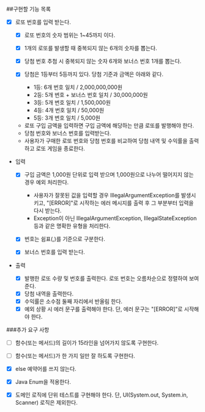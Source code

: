 ##구현할 기능 목록

-[x] 로또 번호를 입력 받는다.
  -[x] 로또 번호의 숫자 범위는 1~45까지 이다.
  -[x] 1개의 로또를 발생할 때 중복되지 않는 6개의 숫자를 뽑는다.
  -[x] 당첨 번호 추첨 시 중복되지 않는 숫자 6개와 보너스 번호 1개를 뽑는다.
  -[x] 당첨은 1등부터 5등까지 있다. 당첨 기준과 금액은 아래와 같다.
  
    - 1등: 6개 번호 일치 / 2,000,000,000원
    - 2등: 5개 번호 + 보너스 번호 일치 / 30,000,000원
    - 3등: 5개 번호 일치 / 1,500,000원
    - 4등: 4개 번호 일치 / 50,000원
    - 5등: 3개 번호 일치 / 5,000원   
  - 로또 구입 금액을 입력하면 구입 금액에 해당하는 만큼 로또를 발행해야 한다.    
  - 당첨 번호와 보너스 번호를 입력받는다.   
  - 사용자가 구매한 로또 번호와 당첨 번호를 비교하여 당첨 내역 및 수익률을 출력하고 로또 게임을 종료한다.   
  
- 입력

    -[x] 구입 금액은 1,000원 단위로 입력 받으며 1,000원으로 나누어 떨어지지 않는 경우 예외 처리한다.

        - 사용자가 잘못된 값을 입력할 경우 IllegalArgumentException를 발생시키고, "[ERROR]"로 시작하는 에러 메시지를 출력 후 그 부분부터 입력을 다시 받는다.
        - Exception이 아닌 IllegalArgumentException, IllegalStateException 등과 같은 명확한 유형을 처리한다.
    -[x] 번호는 쉼표(,)를 기준으로 구분한다.   
    -[x] 보너스 번호를 입력 받는다. 

- 출력

  -[x] 발행한 로또 수량 및 번호를 출력한다. 로또 번호는 오름차순으로 정렬하여 보여준다.
  -[x] 당첨 내역을 출력한다.
  -[x] 수익률은 소수점 둘째 자리에서 반올림 한다.
  -[x] 예외 상황 시 에러 문구를 출력해야 한다. 단, 에러 문구는 "[ERROR]"로 시작해야 한다.

###추가 요구 사항

- [ ] 함수(또는 메서드)의 길이가 15라인을 넘어가지 않도록 구현한다.
- [ ] 함수(또는 메서드)가 한 가지 일만 잘 하도록 구현한다.
- [x] else 예약어를 쓰지 않는다.
- [x] Java Enum을 적용한다.
- [x] 도메인 로직에 단위 테스트를 구현해야 한다. 단, UI(System.out, System.in, Scanner) 로직은 제외한다.
  